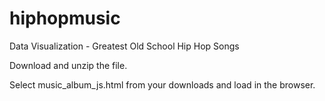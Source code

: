 # hiphopmusic
Data Visualization - Greatest Old School Hip Hop Songs

Download and unzip the file. 

Select music_album_js.html from your downloads and load in the browser.

